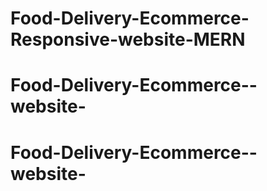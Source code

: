 # Food-Delivery-Ecommerce-Responsive-website-MERN
# Food-Delivery-Ecommerce--website-
# Food-Delivery-Ecommerce--website-
